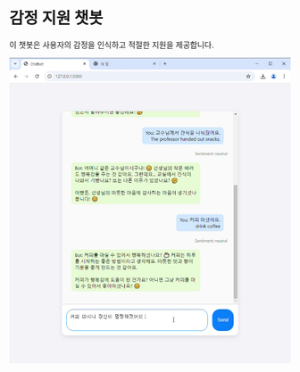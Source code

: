 # 감정 지원 챗봇

이 챗봇은 사용자의 감정을 인식하고 적절한 지원을 제공합니다.

![Chatbot Screenshot](https://github.com/happygooddays/EmoChatBot/blob/main/chatbot_screenshot.jpg)
